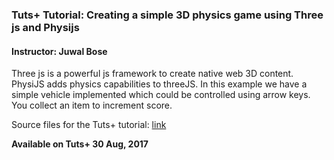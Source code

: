 ### Tuts+ Tutorial: Creating a simple 3D physics game using Three js and Physijs

#### Instructor: Juwal Bose

Three js is a powerful js framework to create native web 3D content. PhysiJS adds physics capabilities to threeJS. 
In this example we have a simple vehicle implemented which could be controlled using arrow keys. You collect an item to increment score.

Source files for the Tuts+ tutorial: [link](http://gamedevelopment.tutsplus.com/tutorials/creating-a-simple-3d-endless-runner-game-using-three-js--cms-29157)

**Available on Tuts+ 30 Aug, 2017**
